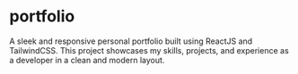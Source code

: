 # portfolio
A sleek and responsive personal portfolio built using ReactJS and TailwindCSS. This project showcases my skills, projects, and experience as a developer in a clean and modern layout.
